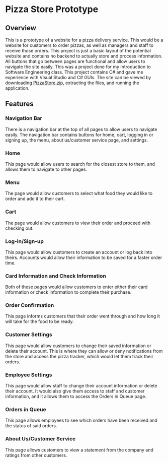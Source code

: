 # Pizza Store Prototype

## Overview

This is a prototype of a website for a pizza delivery service. This would be a website for customers to order pizzas, as well as managers and staff to receive those orders. This project is just a basic layout of the potential website and contains no backend to actually store and process information. All buttons that go between pages are functional and allow users to navigate the site easily. This was a project done for my Introduction to Software Engineering class. This project contains C# and gave me experience with Visual Studio and C# GUIs. The site can be viewed by downloading [PizzaStore.zip](https://github.com/FeralWriting/PizzaStorePrototype/files/8657263/PizzaStore.zip), extracting the files, and running the application.

## Features

### Navigation Bar

There is a navigation bar at the top of all pages to allow users to navigate easily. The navigation bar contains buttons for home, cart, logging in or signing up, the menu, about us/customer service page, and settings.

### Home

This page would allow users to search for the closest store to them, and allows them to navigate to other pages.

### Menu

The page would allow customers to select what food they would like to order and add it to their cart.

### Cart

The page would allow customers to view their order and proceed with checking out.

### Log-in/Sign-up

This page would allow customers to create an account or log back into theirs. Accounts would allow their information to be saved for a faster order time.

### Card Information and Check Information

Both of these pages would allow customers to enter either their card information or check information to complete their purchase.

### Order Confirmation

This page informs customers that their order went through and how long it will take for the food to be ready.

### Customer Settings

This page would allow customers to change their saved information or delete their account. This is where they can allow or deny notifications from the store and access the pizza tracker, which would let them track their orders.

### Employee Settings

This page would allow staff to change their account information or delete their account. It would also give them access to staff and customer information, and it allows them to access the Orders in Queue page.

### Orders in Queue

This page allows employees to see which orders have been received and the status of said orders.

### About Us/Customer Service

This page allows customers to view a statement from the company and ratings from other customers.


